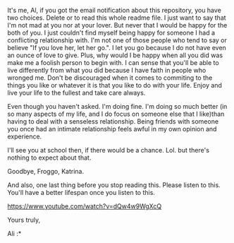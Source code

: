 It's me, Al, if you got the email notification about this repository, you have two choices. Delete or to read this whole readme file. I just want to say that I'm not mad at you nor at your lover. But never that I would be happy for the both of you. I just couldn't find myself being happy for someone I had a conflicting relationship with. I'm not one of those people who tend to say or believe "If you love her, let her go.". I let you go because I do not have even an ounce of love to give. Plus, why would I be happy when all you did was make me a foolish person to begin with. I can sense that you'll be able to live differently from what you did because I have faith in people who wronged me. Don't be discouraged when it comes to commiting to the things you like or whatever it is that you like to do with your life. Enjoy and live your life to the fullest and take care always.


Even though you haven't asked. I'm doing fine. I'm doing so much better (in so many aspects of my life, and I do focus on someone else that I like)than having to deal with a senseless relationship. Being friends with someone you once had an intimate relationship feels awful in my own opinion and experience.


I'll see you at school then, if there would be a chance. Lol. but there's nothing to expect about that.


Goodbye, Froggo, Katrina.


And also, one last thing before you stop reading this. Please listen to this. You'll have a better lifespan once you listen to this.

https://www.youtube.com/watch?v=dQw4w9WgXcQ

Yours truly,

Ali :*


